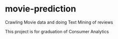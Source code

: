 # movie-prediction
Crawling Movie data and doing Text Mining of reviews

This project is for graduation of Consumer Analytics
